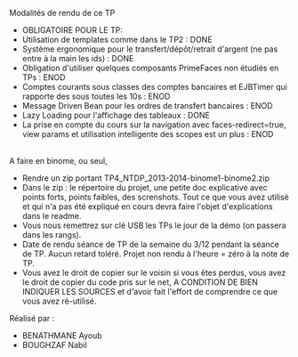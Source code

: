 Modalités de rendu de ce TP

- OBLIGATOIRE POUR LE TP:
- Utilisation de templates comme dans le TP2 : DONE<br/>
- Système ergonomique pour le transfert/dépôt/retrait d'argent (ne pas entre à la main les ids) : DONE<br/>
- Obligation d'utiliser quelques composants PrimeFaces non étudiés en TPs : ENOD<br/>
- Comptes courants sous classes des comptes bancaires et EJBTimer qui rapporte des sous toutes les 10s : ENOD<br/>
- Message Driven Bean pour les ordres de transfert bancaires : ENOD<br/>
- Lazy Loading pour l'affichage des tableaux : DONE<br/>
- La prise en compte du cours sur la navigation avec faces-redirect=true, view params et utilisation intelligente des scopes est un plus : ENOD<br/><br/>

A faire en binome, ou seul,<br/>
- Rendre un zip portant TP4_NTDP_2013-2014-binome1-binome2.zip<br/>
- Dans le zip : le répertoire du projet, une petite doc explicative avec points forts, points faibles, des screnshots. Tout ce que vous avez utilisé et qui n'a pas été expliqué en cours devra faire l'objet d'explications dans le readme.<br/>
- Vous nous remettrez sur clé USB les TPs le jour de la démo (on passera dans les rangs).<br/>
- Date de rendu séance de TP de la semaine du 3/12 pendant la séance de TP. Aucun retard toléré. Projet non rendu à l'heure = zéro à la note de TP.<br/>
- Vous avez le droit de copier sur le voisin si vous êtes perdus, vous avez le droit de copier du code pris sur le net, A CONDITION DE BIEN INDIQUER LES SOURCES et d'avoir fait l'effort de comprendre ce que vous avez ré-utilisé.<br/>

Réalisé par : 
- BENATHMANE Ayoub<br/>
- BOUGHZAF Nabil<br/>